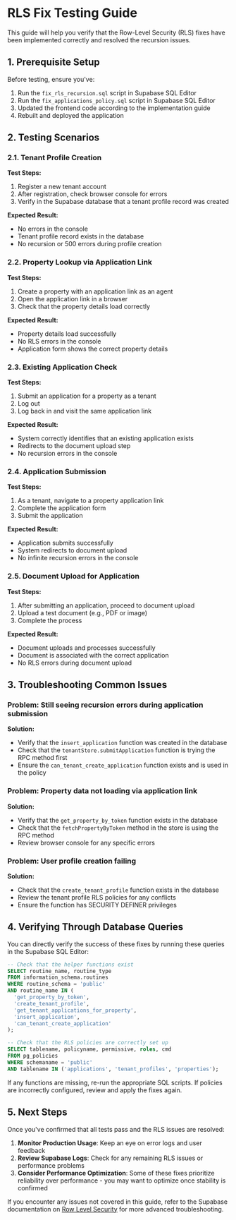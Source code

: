 # RLS Fix Testing Guide

This guide will help you verify that the Row-Level Security (RLS) fixes have been implemented correctly and resolved the recursion issues.

## 1. Prerequisite Setup

Before testing, ensure you've:

1. Run the `fix_rls_recursion.sql` script in Supabase SQL Editor
2. Run the `fix_applications_policy.sql` script in Supabase SQL Editor
3. Updated the frontend code according to the implementation guide
4. Rebuilt and deployed the application

## 2. Testing Scenarios

### 2.1. Tenant Profile Creation

**Test Steps:**

1. Register a new tenant account
2. After registration, check browser console for errors
3. Verify in the Supabase database that a tenant profile record was created

**Expected Result:**

- No errors in the console
- Tenant profile record exists in the database
- No recursion or 500 errors during profile creation

### 2.2. Property Lookup via Application Link

**Test Steps:**

1. Create a property with an application link as an agent
2. Open the application link in a browser
3. Check that the property details load correctly

**Expected Result:**

- Property details load successfully
- No RLS errors in the console
- Application form shows the correct property details

### 2.3. Existing Application Check

**Test Steps:**

1. Submit an application for a property as a tenant
2. Log out
3. Log back in and visit the same application link

**Expected Result:**

- System correctly identifies that an existing application exists
- Redirects to the document upload step
- No recursion errors in the console

### 2.4. Application Submission

**Test Steps:**

1. As a tenant, navigate to a property application link
2. Complete the application form
3. Submit the application

**Expected Result:**

- Application submits successfully
- System redirects to document upload
- No infinite recursion errors in the console

### 2.5. Document Upload for Application

**Test Steps:**

1. After submitting an application, proceed to document upload
2. Upload a test document (e.g., PDF or image)
3. Complete the process

**Expected Result:**

- Document uploads and processes successfully
- Document is associated with the correct application
- No RLS errors during document upload

## 3. Troubleshooting Common Issues

### Problem: Still seeing recursion errors during application submission

**Solution:**

- Verify that the `insert_application` function was created in the database
- Check that the `tenantStore.submitApplication` function is trying the RPC method first
- Ensure the `can_tenant_create_application` function exists and is used in the policy

### Problem: Property data not loading via application link

**Solution:**

- Verify that the `get_property_by_token` function exists in the database
- Check that the `fetchPropertyByToken` method in the store is using the RPC method
- Review browser console for any specific errors

### Problem: User profile creation failing

**Solution:**

- Check that the `create_tenant_profile` function exists in the database
- Review the tenant profile RLS policies for any conflicts
- Ensure the function has SECURITY DEFINER privileges

## 4. Verifying Through Database Queries

You can directly verify the success of these fixes by running these queries in the Supabase SQL Editor:

```sql
-- Check that the helper functions exist
SELECT routine_name, routine_type
FROM information_schema.routines
WHERE routine_schema = 'public'
AND routine_name IN (
  'get_property_by_token',
  'create_tenant_profile',
  'get_tenant_applications_for_property',
  'insert_application',
  'can_tenant_create_application'
);

-- Check that the RLS policies are correctly set up
SELECT tablename, policyname, permissive, roles, cmd
FROM pg_policies
WHERE schemaname = 'public'
AND tablename IN ('applications', 'tenant_profiles', 'properties');
```

If any functions are missing, re-run the appropriate SQL scripts. If policies are incorrectly configured, review and apply the fixes again.

## 5. Next Steps

Once you've confirmed that all tests pass and the RLS issues are resolved:

1. **Monitor Production Usage**: Keep an eye on error logs and user feedback
2. **Review Supabase Logs**: Check for any remaining RLS issues or performance problems
3. **Consider Performance Optimization**: Some of these fixes prioritize reliability over performance - you may want to optimize once stability is confirmed

If you encounter any issues not covered in this guide, refer to the Supabase documentation on [Row Level Security](https://supabase.io/docs/guides/auth/row-level-security) for more advanced troubleshooting.
